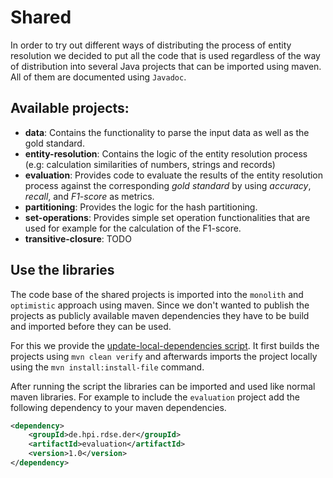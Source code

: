 # Shared

In order to try out different ways of distributing the process of entity resolution we decided to put all the code that is used regardless of the way of distribution into several Java projects that can be imported using maven. All of them are documented using `Javadoc`.

## Available projects: 
* **data**: Contains the functionality to parse the input data as well as the gold standard.
* **entity-resolution**: Contains the logic of the entity resolution process (e.g: calculation similarities of numbers, strings and records)
* **evaluation**: Provides code to evaluate the results of the entity resolution process against the corresponding *gold standard* by using _accuracy_, _recall_, and _F1-score_ as metrics.
* **partitioning**: Provides the logic for the hash partitioning.
* **set-operations**: Provides simple set operation functionalities that are used for example for the calculation of the F1-score.
* **transitive-closure**: TODO

## Use the libraries
The code base of the shared projects is imported into the `monolith` and `optimistic` approach using maven.
Since we don't wanted to publish the projects as publicly available maven dependencies they have to be build and imported before they can be used. 

For this we provide the [update-local-dependencies script](../maven/update-local-dependencies.sh). It first builds the projects using `mvn clean verify` and afterwards imports the project locally using the `mvn install:install-file` command.

After running the script the libraries can be imported and used like normal maven libraries.
For example to include the `evaluation` project add the following dependency to your maven dependencies.

```xml
<dependency>
	<groupId>de.hpi.rdse.der</groupId>
	<artifactId>evaluation</artifactId>
	<version>1.0</version>
</dependency>
```
